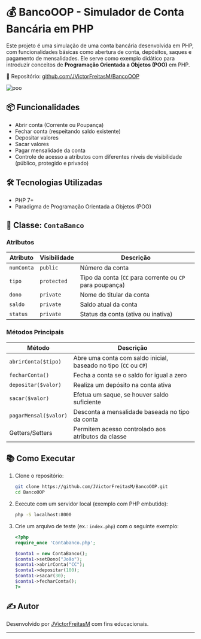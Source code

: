 # 💰 BancoOOP - Simulador de Conta Bancária em PHP

Este projeto é uma simulação de uma conta bancária desenvolvida em PHP, com funcionalidades básicas como abertura de conta, depósitos, saques e pagamento de mensalidades. Ele serve como exemplo didático para introduzir conceitos de **Programação Orientada a Objetos (POO)** em PHP.

🔗 Repositório: [github.com/JVictorFreitasM/BancoOOP](https://github.com/JVictorFreitasM/BancoOOP)

![poo](https://github.com/user-attachments/assets/8f15e40d-e5d8-4d0b-9af0-dd3766173564)


## 📦 Funcionalidades

- Abrir conta (Corrente ou Poupança)
- Fechar conta (respeitando saldo existente)
- Depositar valores
- Sacar valores
- Pagar mensalidade da conta
- Controle de acesso a atributos com diferentes níveis de visibilidade (público, protegido e privado)

## 🛠️ Tecnologias Utilizadas

- PHP 7+
- Paradigma de Programação Orientada a Objetos (POO)

## 📄 Classe: `ContaBanco`

### Atributos

| Atributo     | Visibilidade | Descrição                                                   |
|--------------|--------------|---------------------------------------------------------------|
| `numConta`   | `public`     | Número da conta                                              |
| `tipo`       | `protected`  | Tipo da conta (`CC` para corrente ou `CP` para poupança)     |
| `dono`       | `private`    | Nome do titular da conta                                     |
| `saldo`      | `private`    | Saldo atual da conta                                         |
| `status`     | `private`    | Status da conta (ativa ou inativa)                          |

### Métodos Principais

| Método              | Descrição                                                                 |
|---------------------|---------------------------------------------------------------------------|
| `abrirConta($tipo)` | Abre uma conta com saldo inicial, baseado no tipo (`CC` ou `CP`)         |
| `fecharConta()`     | Fecha a conta se o saldo for igual a zero                                |
| `depositar($valor)` | Realiza um depósito na conta ativa                                       |
| `sacar($valor)`     | Efetua um saque, se houver saldo suficiente                              |
| `pagarMensal($valor)`| Desconta a mensalidade baseada no tipo da conta                         |
| Getters/Setters     | Permitem acesso controlado aos atributos da classe                       |

## 📚 Como Executar

1. Clone o repositório:
    ```bash
    git clone https://github.com/JVictorFreitasM/BancoOOP.git
    cd BancoOOP
    ```

2. Execute com um servidor local (exemplo com PHP embutido):
    ```bash
    php -S localhost:8000
    ```

3. Crie um arquivo de teste (ex.: `index.php`) com o seguinte exemplo:

    ```php
    <?php
    require_once 'Contabanco.php';

    $conta1 = new ContaBanco();
    $conta1->setDono("João");
    $conta1->abrirConta("CC");
    $conta1->depositar(100);
    $conta1->sacar(30);
    $conta1->fecharConta();
    ?>
    ```

## ✍️ Autor

Desenvolvido por [JVictorFreitasM](https://github.com/JVictorFreitasM) com fins educacionais.

---

